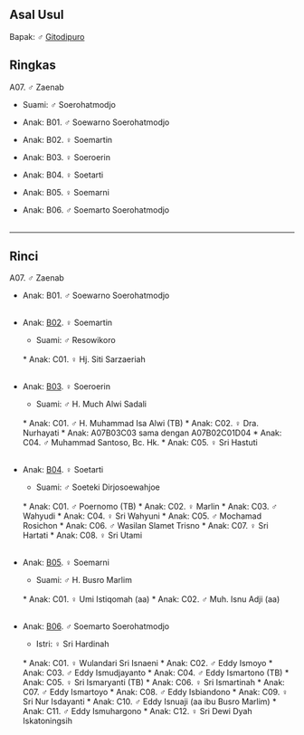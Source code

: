 ## Asal Usul

Bapak: ♂ [Gitodipuro][up] 

## Ringkas

A07. ♂ Zaenab
	<br/>

*	Suami: ♂ Soerohatmodjo
	<br/>

*	Anak: B01. ♂ Soewarno Soerohatmodjo
*	Anak: B02. ♀ Soemartin
*	Anak: B03. ♀ Soeroerin
*	Anak: B04. ♀ Soetarti
*	Anak: B05. ♀ Soemarni
*	Anak: B06. ♂ Soemarto Soerohatmodjo
	<br/><br/>

-- -- --

## Rinci

A07. ♂ Zaenab
	<br/>

*	Anak: B01. ♂ Soewarno Soerohatmodjo
	<br/><br/>

*	Anak: [B02][A07B02]. ♀ Soemartin
	*	Suami: ♂ Resowikoro
	<br/> 
	*	Anak: C01. ♀ Hj. Siti Sarzaeriah
	<br/><br/>

*	Anak: [B03][A07B03]. ♀ Soeroerin
	*	Suami: ♂ H. Much Alwi Sadali
	<br/>
	*	Anak: C01. ♂ H. Muhammad Isa Alwi (TB)
	*	Anak: C02. ♀ Dra. Nurhayati 
	*	Anak: A07B03C03 sama dengan A07B02C01D04
	*	Anak: C04. ♂ Muhammad Santoso, Bc. Hk.
	*	Anak: C05. ♀ Sri Hastuti 
	<br/><br/>

*	Anak: [B04][A07B04]. ♀ Soetarti
	*	Suami: ♂ Soeteki Dirjosoewahjoe
	<br/>
	*	Anak: C01. ♂ Poernomo (TB)
	*	Anak: C02. ♀ Marlin 
	*	Anak: C03. ♂ Wahyudi
	*	Anak: C04. ♀ Sri Wahyuni
	*	Anak: C05. ♂ Mochamad Rosichon 
	*	Anak: C06. ♂ Wasilan Slamet Trisno
	*	Anak: C07. ♀ Sri Hartati
	*	Anak: C08. ♀ Sri Utami
	<br/><br/>

*	Anak: [B05][A07B05]. ♀ Soemarni
	*	Suami: ♂ H. Busro Marlim
	<br/>
	*	Anak: C01. ♀ Umi Istiqomah (aa)
	*	Anak: C02. ♂ Muh. Isnu Adji (aa)
	<br/><br/>

*	Anak: [B06][A07B06]. ♂ Soemarto Soerohatmodjo
	*	Istri: ♀ Sri Hardinah
	<br/>
	*	Anak: C01. ♀ Wulandari Sri Isnaeni
	*	Anak: C02. ♂ Eddy Ismoyo
	*	Anak: C03. ♂ Eddy Ismudjayanto
	*	Anak: C04. ♂ Eddy Ismartono (TB)
	*	Anak: C05. ♀ Sri Ismaryanti (TB)
	*	Anak: C06. ♀ Sri Ismartinah
	*	Anak: C07. ♂ Eddy Ismartoyo
	*	Anak: C08. ♂ Eddy Isbiandono
	*	Anak: C09. ♀ Sri Nur Isdayanti
	*	Anak: C10. ♂ Eddy Isnuaji (aa ibu Busro Marlim)
	*	Anak: C11. ♂ Eddy Ismuhargono
	*	Anak: C12. ♀ Sri Dewi Dyah Iskatoningsih
	<br/><br/>

[up]: https://github.com/epsi-rns/gitodipuro/blob/master/README.md

[A07B02]: https://github.com/epsi-rns/gitodipuro/blob/master/tree/A07/B02.md
[A07B03]: https://github.com/epsi-rns/gitodipuro/blob/master/tree/A07/B03.md
[A07B04]: https://github.com/epsi-rns/gitodipuro/blob/master/tree/A07/B04.md
[A07B05]: https://github.com/epsi-rns/gitodipuro/blob/master/tree/A07/B05.md
[A07B06]: https://github.com/epsi-rns/gitodipuro/blob/master/tree/A07/B06.md

